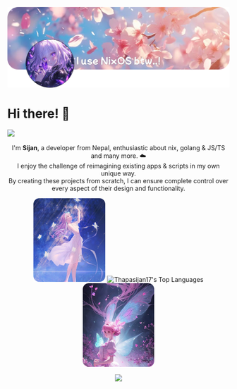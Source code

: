 ![banner](assets/banner.png)

# Hi there! 👋
![](https://komarev.com/ghpvc/?username=thapasijan17)

<p align="center">
  I'm <strong>Sijan</strong>, a developer from Nepal, enthusiastic about nix, golang & JS/TS and many more. ☁️ 
  <br/>I enjoy the challenge of reimagining existing apps & scripts in my own unique way.
  <br/>By creating these projects from scratch, I can ensure complete control over every aspect of their design and functionality.
</p>


<p align="center">
  <img alt="This is me!" src="assets/1.png" height="190px">
  <a><img alt="Thapasijan17's Top Languages" src="https://denvercoder1-github-readme-stats.vercel.app/api/top-langs/?username=thapasijan17&langs_count=8&layout=compact&theme=react&hide_border=true&bg_color=0d1117&title_color=A594FD&icon_color=A594FD" height="192px"/></a>
  <img alt="This is me!" src="assets/2.png" height="190px">
</p>

<p align="center">
  <a href="https://skillicons.dev">
    <img src="https://skillicons.dev/icons?i=nix,c,cpp,lua,golang,bash,linux,svelte,git,neovim,docker,bun,cloudflare,debian,express,figma,graphql,mongodb,mysql,nextjs,nodejs,pnpm,postgres,prisma,react,redux,sqlite,tailwind,vercel,yarn&perline=10" />
  </a>
</p>
